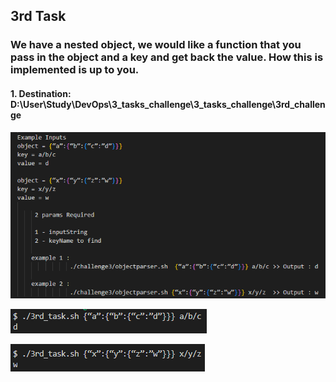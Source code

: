 ## 3rd Task
 
### We have a nested object, we would like a function that you pass in the object and a key and get back the value. How this is implemented is up to you.

#### 1. Destination: D:\User\Study\DevOps\3_tasks_challenge\3_tasks_challenge\3rd_challenge

![Image of Yaktocat](https://github.com/AlexOOP/3_tasks_challenge/blob/master/images/3-1.png)

![Image of Yaktocat](https://github.com/AlexOOP/3_tasks_challenge/blob/master/images/3-2.png)

![Image of Yaktocat](https://github.com/AlexOOP/3_tasks_challenge/blob/master/images/3-3.png)


